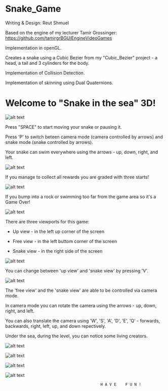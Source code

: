 # Snake_Game

Writing & Design: Reut Shmuel

Based on the engine of my lecturer Tamir Grossinger: https://github.com/tamirgrBGU/EngineVideoGames

Implementation in openGL.

Creates a snake using a Cubic Bezier from my "Cubic_Bezier" project - a head, a tail and 3 cylinders for the body.

Implementation of Collision Detection.

Implementation of skinning using Dual Quaternions.


# Welcome to "Snake in the sea" 3D!

![alt text](https://raw.githubusercontent.com/reututy/Snake_Game/master/res/textures/Menues-min/MainMenu0-min.png)

Press "SPACE" to start moving your snake or pausing it.

Press 'P' to switch beteen camera mode (camera controlled by arrows) and snake mode (snake controlled by arrows).

Your snake can swim everywhere using the arrows - up, down, right, and left.

![alt text](https://raw.githubusercontent.com/reututy/Snake_Game/master/res/textures/Menues-min/HowToPlay0-min.png)

If you manage to collect all rewards you are graded with three starts!

![alt text](https://raw.githubusercontent.com/reututy/Snake_Game/master/res/textures/Menues-min/WinStar3-min.png)

If you bump into a rock or swimming too far from the game area so it's a Game Over!

![alt text](https://raw.githubusercontent.com/reututy/Snake_Game/master/res/textures/Menues-min/GameOver-min.png)

There are three viewports for this game:

- Up view - in the left up corner of the screen

- Free view - in the left buttom corner of the screen

- Snake view - in the right side of the screen

![alt text](https://raw.githubusercontent.com/reututy/Snake_Game/master/res/textures/game/three_views1.png)

You can change between 'up view' and 'snake view' by pressing 'V'.

![alt text](https://raw.githubusercontent.com/reututy/Snake_Game/master/res/textures/game/three_views2.png)

The 'free view' and the 'snake view' are able to be controlled via camera mode.

In camera mode you can rotate the camera using the arrows - up, down, right, and left.

You can also translate the camera using 'W', 'S', 'A', 'D', 'E', 'Q' - forwards, backwards, right, left, up, and down repectively.

Under the sea, during the level, you can notice some living creators.

![alt text](https://raw.githubusercontent.com/reututy/Snake_Game/master/res/textures/game/sea_horse_pic.png)

![alt text](https://raw.githubusercontent.com/reututy/Snake_Game/master/res/textures/game/walrus_pic.png)

![alt text](https://raw.githubusercontent.com/reututy/Snake_Game/master/res/textures/game/corals_pic.png)

![alt text](https://raw.githubusercontent.com/reututy/Snake_Game/master/res/textures/game/coral1_pic.png)

                                              H A V E    F U N !
